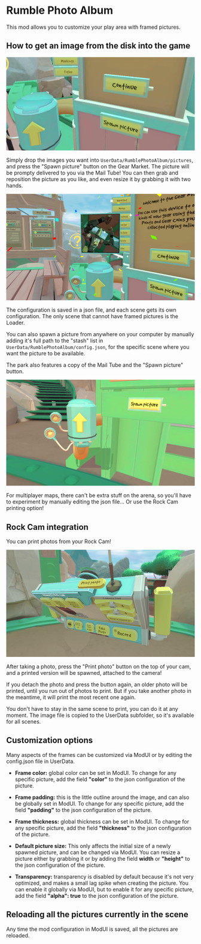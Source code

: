 # Rumble Photo Album

This mod allows you to customize your play area with framed pictures.

## How to get an image from the disk into the game

![Gear market button](img/GearMarketButton.png)

Simply drop the images you want into `UserData/RumblePhotoAlbum/pictures`, and press the "Spawn picture" button on the Gear Market. The picture will be prompty delivered to you via the Mail Tube! You can then grab and reposition the picture as you like, and even resize it by grabbing it with two hands.

![Spawned picture](img/SpawnedPicture.png)

The configuration is saved in a json file, and each scene gets its own configuration. The only scene that cannot have framed pictures is the Loader.

You can also spawn a picture from anywhere on your computer by manually adding it's full path to the "stash" list in `UserData/RumblePhotoAlbum/config.json`, for the specific scene where you want the picture to be available.

The park also features a copy of the Mail Tube and the "Spawn picture" button.

![Park mail tube and button](img/ParkButton.png)

For multiplayer maps, there can't be extra stuff on the arena, so you'll have to experiment by manually editing the json file... Or use the Rock Cam printing option!

## Rock Cam integration
You can print photos from your Rock Cam!

!["Print photo" button](img/printPhoto.png)

After taking a photo, press the "Print photo" button on the top of your cam, and a printed version will be spawned, attached to the camera!

If you detach the photo and press the button again, an older photo will be printed, until you run out of photos to print. But if you take another photo in the meantime, it will print the most recent one again.

You don't have to stay in the same scene to print, you can do it at any moment. The image file is copied to the UserData subfolder, so it's available for all scenes.

## Customization options
Many aspects of the frames can be customized via ModUI or by editing the config.json file in UserData.

- **Frame color:** global color can be set in ModUI. To change for any specific picture, add the field **"color"** to the json configuration of the picture.

- **Frame padding:** this is the little outline around the image, and can also be globally set in ModUI. To change for any specific picture, add the field **"padding"** to the json configuration of the picture.

- **Frame thickness:** global thickness can be set in ModUI. To change for any specific picture, add the field **"thickness"** to the json configuration of the picture.

- **Default picture size:** This only affects the initial size of a newly spawned picture, and can be changed via ModUI. You can resize a picture either by grabbing it or by adding the field **width** or **"height"** to the json configuration of the picture.

- **Transparency:** transparency is disabled by default because it's not very optimized, and makes a small lag spike when creating the picture. You can enable it globally via ModUI, but to enable it for any specific picture, add the field **"alpha": true** to the json configuration of the picture.

## Reloading all the pictures currently in the scene
Any time the mod configuration in ModUI is saved, all the pictures are reloaded.